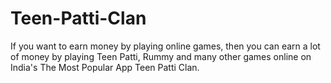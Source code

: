 # Teen-Patti-Clan
If you want to earn money by playing online games, then you can earn a lot of money by playing Teen Patti, Rummy and many other games online on India's The Most Popular App Teen Patti Clan.
